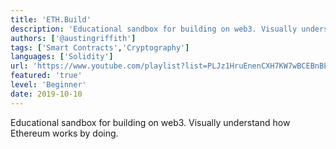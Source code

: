 ```yaml
---
title: 'ETH.Build'
description: 'Educational sandbox for building on web3. Visually understand how Ethereum works by doing.'
authors: ['@austingriffith']
tags: ['Smart Contracts','Cryptography']
languages: ['Solidity']
url: 'https://www.youtube.com/playlist?list=PLJz1HruEnenCXH7KW7wBCEBnBLOVkiqIi'
featured: 'true'
level: 'Beginner'
date: 2019-10-10
---
```


Educational sandbox for building on web3. Visually understand how Ethereum works by doing.
